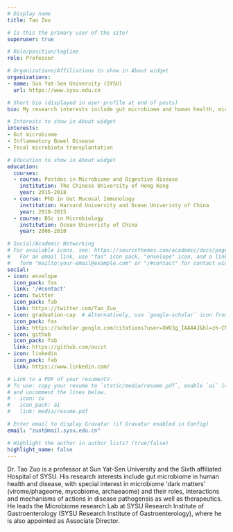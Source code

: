 ```yaml
---
# Display name
title: Tao Zuo

# Is this the primary user of the site?
superuser: true

# Role/position/tagline
role: Professor

# Organizations/Affiliations to show in About widget
organizations:
- name: Sun Yat-Sen University (SYSU)
  url: https://www.sysu.edu.cn

# Short bio (displayed in user profile at end of posts)
bio: My research interests include gut microbiome and human health, microbiome dark matters, digestive diseases.

# Interests to show in About widget
interests:
- Gut microbiome
- Inflammatory Bowel Disease
- Fecal microbiota transplantation

# Education to show in About widget
education:
  courses:
  - course: Postdoc in Microbiome and Digestive disease
    institution: The Chinese University of Hong Kong
    year: 2015-2018
  - course: PhD in Gut Mucosal Immunology
    institution: Harvard University and Ocean Univeristy of China
    year: 2010-2015
  - course: BSc in Microbiology
    institution: Ocean Univeristy of China
    year: 2006-2010

# Social/Academic Networking
# For available icons, see: https://sourcethemes.com/academic/docs/page-builder/#icons
#   For an email link, use "fas" icon pack, "envelope" icon, and a link in the
#   form "mailto:your-email@example.com" or "/#contact" for contact widget.
social:
- icon: envelope
  icon_pack: fas
  link: '/#contact'
- icon: twitter
  icon_pack: fab
  link: https://twitter.com/Tao_Zuo_
- icon: graduation-cap  # Alternatively, use `google-scholar` icon from `ai` icon pack
  icon_pack: fas
  link: https://scholar.google.com/citations?user=XWV3g_IAAAAJ&hl=zh-CN
- icon: github
  icon_pack: fab
  link: https://github.com/ouczt
- icon: linkedin
  icon_pack: fab
  link: https://www.linkedin.com/

# Link to a PDF of your resume/CV.
# To use: copy your resume to `static/media/resume.pdf`, enable `ai` icons in `params.toml`, 
# and uncomment the lines below.
# - icon: cv
#   icon_pack: ai
#   link: media/resume.pdf

# Enter email to display Gravatar (if Gravatar enabled in Config)
email: "zuot@mail.sysu.edu.cn"

# Highlight the author in author lists? (true/false)
highlight_name: false
---
```


Dr. Tao Zuo is a professor at Sun Yat-Sen University and the Sixth affiliated Hospital of SYSU. His research interests include gut microbiome in human health and disease, with special interest in microbiome 'dark matters' (virome/phageome, mycobiome, archaeaome) and their roles, interactions and mechanisms of actions in disease pathogensis as well as therapeutics. He leads the Microbiome research Lab at SYSU Research Institute of Gastroenterology (SYSU Research Institute of Gastroenterology), where he is also appointed as Associate Director.
